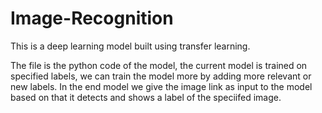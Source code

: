 # Image-Recognition
This is a deep learning model built using transfer learning.

The file is the python code of the model, the current model is trained on specified labels, we can train the model more by adding more relevant or new labels.
In the end model we give the image link as input to the model based on that it detects and shows a label of the speciifed image.
